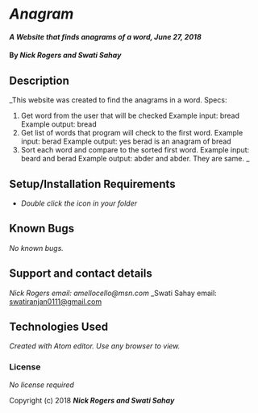 # _Anagram_

#### _A Website that finds anagrams of a word, June 27, 2018_

#### By _**Nick Rogers and Swati Sahay**_

## Description

_This website was created to find the anagrams in a word.
Specs:
1. Get word from the user that will be checked
  Example input: bread
  Example output: bread
2. Get list of words that program will check to the first word.
  Example input: berad
  Example output: yes berad is an anagram of bread
3. Sort each word and compare to the sorted first word.
  Example input: beard and berad
  Example output: abder and abder. They are same.
_

## Setup/Installation Requirements

* _Double click the icon in your folder_

## Known Bugs

_No known bugs._

## Support and contact details

_Nick Rogers email: amellocello@msn.com_
_Swati Sahay email: swatiranjan0111@gmail.com

## Technologies Used

_Created with Atom editor.  Use any browser to view._

### License

*No license required*

Copyright (c) 2018 **_Nick Rogers and Swati Sahay_**
